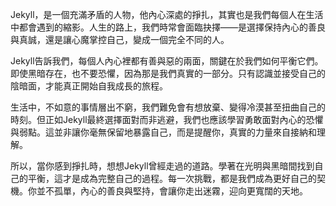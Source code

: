 Jekyll，是一個充滿矛盾的人物，他內心深處的掙扎，其實也是我們每個人在生活中都會遇到的縮影。人生的路上，我們時常會面臨抉擇——是選擇保持內心的善良與真誠，還是讓心魔掌控自己，變成一個完全不同的人。

Jekyll告訴我們，每個人內心裡都有善與惡的兩面，關鍵在於我們如何平衡它們。即使黑暗存在，也不要恐懼，因為那是我們真實的一部分。只有認識並接受自己的陰暗面，才能真正開始自我成長的旅程。

生活中，不如意的事情層出不窮，我們難免會有想放棄、變得冷漠甚至扭曲自己的時刻。但正如Jekyll最終選擇面對而非逃避，我們也應該學習勇敢面對內心的恐懼與弱點。這並非讓你毫無保留地暴露自己，而是提醒你，真實的力量來自接納和理解。

所以，當你感到掙扎時，想想Jekyll曾經走過的道路。學著在光明與黑暗間找到自己的平衡，這才是成為完整自己的過程。每一次挑戰，都是我們成為更好自己的契機。你並不孤單，內心的善良與堅持，會讓你走出迷霧，迎向更寬闊的天地。